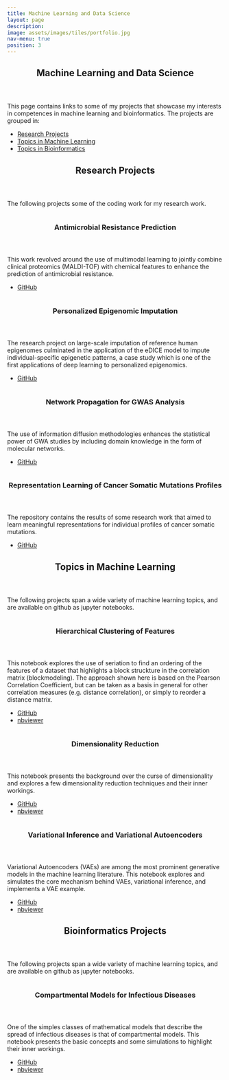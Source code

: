 ```yaml
---
title: Machine Learning and Data Science
layout: page
description: 
image: assets/images/tiles/portfolio.jpg
nav-menu: true
position: 3
---
```


<!-- Main -->
<div id="main">


<!-- One -->
<section id="intro"  class="background-accent6">
	<div class="inner">
		<header class="major">
			<h1>Machine Learning and Data Science</h1>
		</header>
		<p>This page contains links to some of my projects that showcase my interests in competences in machine learning and bioinformatics. The projects are grouped in:</p>
		<ul>
			<li><a href="#research-projects" class="scrolly">Research Projects</a></li>
			<li><a href="#ml-projects" class="scrolly">Topics in Machine Learning</a></li>
			<li><a href="#bioinf-projects" class="scrolly">Topics in Bioinformatics</a></li>
		</ul>
	</div>
</section>


<section id="research-projects"  class="background-accent3">
	<div class="inner">
		<header class="major">
			<h2>Research Projects</h2>
		</header>
		<p>The following projects some of the coding work for my research work.</p>
	</div>
</section>


<section id="research-projects-list" class="spotlights custom-spotlights-accent3" >
	<section>
		<a href="https://github.com/BorgwardtLab/MultimodalAMR" target="_blank" class="image" >
			<img src="{% link assets/images/portfolio/amr.png %}" alt="" data-position="center center" />
		</a>
		<div class="content">
			<div class="inner">
				<header class="major">
					<h3>Antimicrobial Resistance Prediction</h3>
				</header>
				<p>This work revolved around the use of multimodal learning to jointly combine clinical proteomics (MALDI-TOF) with chemical features to enhance the prediction of antimicrobial resistance. </p>
				<ul class="actions">
					<li><a href="https://github.com/BorgwardtLab/MultimodalAMR"  target="_blank" class="button">GitHub</a></li>
				</ul>
			</div>
		</div>
	</section>
	<section>
		<a href="https://github.com/alex-hh/eDICE" class="image">
			<img src="{% link assets/images/portfolio/eDICE.png %}" alt="" data-position="top center" />
		</a>
		<div class="content">
			<div class="inner">
				<header class="major">
					<h3>Personalized Epigenomic Imputation</h3>
				</header>
				<p>The research project on large-scale imputation of reference human epigenomes culminated in the application of the eDICE model to impute individual-specific epigenetic patterns, a case study which is one of the first applications of deep learning to personalized epigenomics.</p>
				<ul class="actions">
					<li><a href="https://github.com/alex-hh/eDICE"  target="_blank" class="button">GitHub</a></li>
				</ul>
			</div>
		</div>
	</section>
	<section>
		<a href="https://github.com/gvisona/GWAS_NetworkPropagation" target="_blank" class="image" >
			<img src="{% link assets/images/portfolio/gwas.png %}" alt="" data-position="center center" />
		</a>
		<div class="content">
			<div class="inner">
				<header class="major">
					<h3>Network Propagation for GWAS Analysis</h3>
				</header>
				<p>The use of information diffusion methodologies enhances the statistical power of GWA studies by including domain knowledge in the form of molecular networks. </p>
				<ul class="actions">
					<li><a href="https://github.com/gvisona/GWAS_NetworkPropagation"  target="_blank" class="button">GitHub</a></li>
				</ul>
			</div>
		</div>
	</section>
	<section>
		<a href="https://github.com/gvisona/COSMIC_Embedding" class="image">
			<img src="{% link assets/images/portfolio/cosmic.png %}" alt="" data-position="top center" />
		</a>
		<div class="content">
			<div class="inner">
				<header class="major">
					<h3>Representation Learning of Cancer Somatic Mutations Profiles</h3>
				</header>
				<p>The repository contains the results of some research work that aimed to learn meaningful representations for individual profiles of cancer somatic mutations.</p>
				<ul class="actions">
					<li><a href="https://github.com/gvisona/COSMIC_Embedding"  target="_blank" class="button">GitHub</a></li>
				</ul>
			</div>
		</div>
	</section>
</section>





<section id="ml-projects" >
	<div class="inner">
		<header class="major">
			<h2>Topics in Machine Learning</h2>
		</header>
		<p>The following projects span a wide variety of machine learning topics, and are available on github as jupyter notebooks.</p>
	</div>
</section>

<!-- Two -->
<section id="ml-projects-list" class="spotlights">
	<section>
		<a href="https://nbviewer.jupyter.org/github/gvisona/ML_Notebooks/blob/master/Hierarchical%20Clustering%20of%20Features.ipynb" target="_blank" class="image" >
			<img src="{% link assets/images/portfolio/hierarchical_clustering.jpg %}" alt="" data-position="center center" />
		</a>
		<div class="content">
			<div class="inner">
				<header class="major">
					<h3>Hierarchical Clustering of Features</h3>
				</header>
				<p>This notebook explores the use of seriation to find an ordering of the features of a dataset that highlights a block struckture in the correlation matrix (blockmodeling). The approach shown here is based on the Pearson Correlation Coefficient, but can be taken as a basis in general for other correlation measures (e.g. distance correlation), or simply to reorder a distance matrix. </p>
				<ul class="actions">
					<li><a href="https://github.com/gvisona/ML_Notebooks/blob/master/Hierarchical%20Clustering%20of%20Features.ipynb"  target="_blank" class="button">GitHub</a></li>
					<li><a href="https://nbviewer.jupyter.org/github/gvisona/ML_Notebooks/blob/master/Hierarchical%20Clustering%20of%20Features.ipynb" class="button">nbviewer</a></li>
				</ul>
			</div>
		</div>
	</section>
	<section>
		<a href="https://nbviewer.jupyter.org/github/gvisona/ML_Notebooks/blob/master/Dimensionality%20Reduction.ipynb" class="image">
			<img src="{% link assets/images/portfolio/dimensionality_reduction.jpg %}" alt="" data-position="top center" />
		</a>
		<div class="content">
			<div class="inner">
				<header class="major">
					<h3>Dimensionality Reduction</h3>
				</header>
				<p>This notebook presents the background over the curse of dimensionality and explores a few dimensionality reduction techniques and their inner workings.</p>
				<ul class="actions">
					<li><a href="https://github.com/gvisona/ML_Notebooks/blob/master/Dimensionality%20Reduction.ipynb"  target="_blank" class="button">GitHub</a></li>
					<li><a href="https://nbviewer.jupyter.org/github/gvisona/ML_Notebooks/blob/master/Dimensionality%20Reduction.ipynb" class="button">nbviewer</a></li>
				</ul>
			</div>
		</div>
	</section>
	<section>
		<a href="https://nbviewer.jupyter.org/github/gvisona/ML_Notebooks/blob/master/Variational%20Autoencoders.ipynb" target="_blank" class="image" >
			<img src="{% link assets/images/portfolio/variational_inference.jpg %}" alt="" data-position="center center" />
		</a>
		<div class="content">
			<div class="inner">
				<header class="major">
					<h3>Variational Inference and Variational Autoencoders</h3>
				</header>
				<p>Variational Autoencoders (VAEs) are among the most prominent generative models in the machine learning literature. This notebook explores and simulates the core mechanism behind VAEs, variational inference, and implements a VAE example. </p>
				<ul class="actions">
					<li><a href="https://github.com/gvisona/ML_Notebooks/blob/master/Variational%20Autoencoders.ipynb"  target="_blank" class="button">GitHub</a></li>
					<li><a href="https://nbviewer.jupyter.org/github/gvisona/ML_Notebooks/blob/master/Variational%20Autoencoders.ipynb" class="button">nbviewer</a></li>
				</ul>
			</div>
		</div>
	</section>
</section>


<section id="bioinf-projects"  class="background-accent5">
	<div class="inner">
		<header class="major">
			<h2>Bioinformatics Projects</h2>
		</header>
		<p>The following projects span a wide variety of machine learning topics, and are available on github as jupyter notebooks.</p>
	</div>
</section>


<section id="bioinf-projects-list" class="custom-spotlights-accent5" >
	<section>
		<a href="https://github.com/gvisona/BioInf_Notebooks/blob/master/Compartmental%20models%20for%20infectious%20diseases.ipynb" target="_blank" class="image" >
			<img src="{% link assets/images/portfolio/compartmental_models.jpg %}" alt="" data-position="center center" />
		</a>
		<div class="content">
			<div class="inner">
				<header class="major">
					<h3>Compartmental Models for Infectious Diseases</h3>
				</header>
				<p>One of the simples classes of mathematical models that describe the spread of infectious diseases is that of compartmental models. This notebook presents the basic concepts and some simulations to highlight their inner workings. </p>
				<ul class="actions">
					<li><a href="https://github.com/gvisona/BioInf_Notebooks/blob/master/Compartmental%20models%20for%20infectious%20diseases.ipynb"  target="_blank" class="button">GitHub</a></li>
					<li><a href="https://nbviewer.jupyter.org/github/gvisona/BioInf_Notebooks/blob/master/Compartmental%20models%20for%20infectious%20diseases.ipynb" class="button">nbviewer</a></li>
				</ul>
			</div>
		</div>
	</section>
	
</section>


</div>

